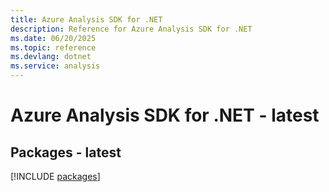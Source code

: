 ```yaml
---
title: Azure Analysis SDK for .NET
description: Reference for Azure Analysis SDK for .NET
ms.date: 06/20/2025
ms.topic: reference
ms.devlang: dotnet
ms.service: analysis
---
```

# Azure Analysis SDK for .NET - latest
## Packages - latest
[!INCLUDE [packages](analysis-index.md)]